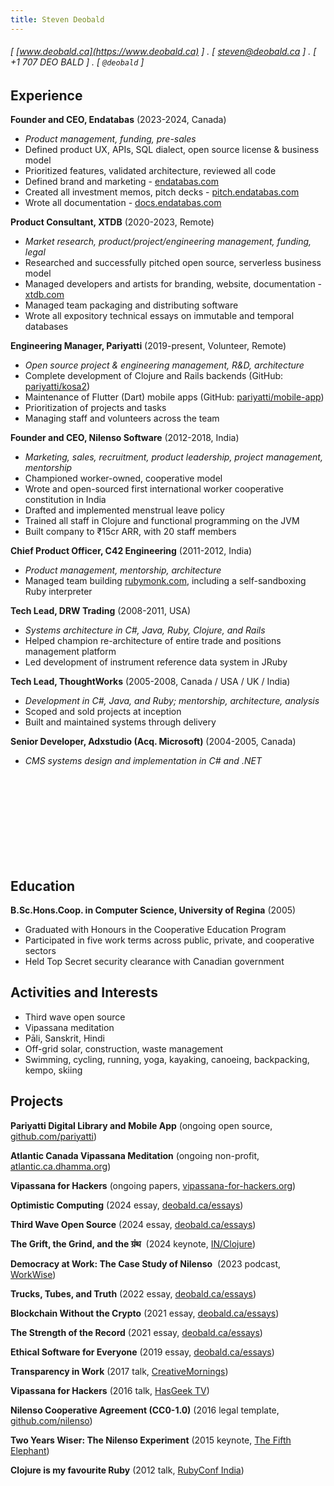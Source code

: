 ```yaml
---
title: Steven Deobald
---
```


###### [ [www.deobald.ca](https://www.deobald.ca) ] . [ steven@deobald.ca ] . [ +1 707 DEO BALD ] . [ `@deobald` ]

Experience
----------

**Founder and CEO, Endatabas** (2023-2024, Canada)

- _Product management, funding, pre-sales_
- Defined product UX, APIs, SQL dialect, open source license & business model
- Prioritized features, validated architecture, reviewed all code
- Defined brand and marketing - [endatabas.com](https://www.endatabas.com)
- Created all investment memos, pitch decks - [pitch.endatabas.com](https://pitch.endatabas.com/)
- Wrote all documentation - [docs.endatabas.com](https://docs.endatabas.com/)

**Product Consultant, XTDB** (2020-2023, Remote)

- _Market research, product/project/engineering management, funding, legal_
- Researched and successfully pitched open source, serverless business model
- Managed developers and artists for branding, website, documentation - [xtdb.com](https://xtdb.com)
- Managed team packaging and distributing software
- Wrote all expository technical essays on immutable and temporal databases

**Engineering Manager, Pariyatti** (2019-present, Volunteer, Remote)

- _Open source project & engineering management, R&D, architecture_
- Complete development of Clojure and Rails backends (GitHub: [pariyatti/kosa2](https://github.com/pariyatti/kosa2))
- Maintenance of Flutter (Dart) mobile apps (GitHub: [pariyatti/mobile-app](https://github.com/pariyatti/mobile-app))
- Prioritization of projects and tasks
- Managing staff and volunteers across the team

**Founder and CEO, Nilenso Software** (2012-2018, India)

- _Marketing, sales, recruitment, product leadership, project management, mentorship_
- Championed worker-owned, cooperative model
- Wrote and open-sourced first international worker cooperative constitution in India
- Drafted and implemented menstrual leave policy
- Trained all staff in Clojure and functional programming on the JVM
- Built company to ₹15cr ARR, with 20 staff members

**Chief Product Officer, C42 Engineering** (2011-2012, India)

- _Product management, mentorship, architecture_
- Managed team building [rubymonk.com](https://rubymonk.com), including a self-sandboxing Ruby interpreter

**Tech Lead, DRW Trading** (2008-2011, USA)

- _Systems architecture in C#, Java, Ruby, Clojure, and Rails_
- Helped champion re-architecture of entire trade and positions management platform
- Led development of instrument reference data system in JRuby

**Tech Lead, ThoughtWorks** (2005-2008, Canada / USA / UK / India)

- _Development in C#, Java, and Ruby; mentorship, architecture, analysis_
- Scoped and sold projects at inception
- Built and maintained systems through delivery

**Senior Developer, Adxstudio (Acq. Microsoft)** (2004-2005, Canada)

- _CMS systems design and implementation in C# and .NET_

<br/><br/><br/><br/><br/><br/><br/><br/>

Education
---------

**B.Sc.Hons.Coop. in Computer Science, University of Regina** (2005)

- Graduated with Honours in the Cooperative Education Program
- Participated in five work terms across public, private, and cooperative sectors
- Held Top Secret security clearance with Canadian government

Activities and Interests
------------------------

- Third wave open source
- Vipassana meditation
- Pāli, Sanskrit, Hindi
- Off-grid solar, construction, waste management
- Swimming, cycling, running, yoga, kayaking, canoeing, backpacking, kempo, skiing

Projects
--------

**Pariyatti Digital Library and Mobile App**
(ongoing open source, [github.com/pariyatti](https://github.com/pariyatti/))

**Atlantic Canada Vipassana Meditation**
(ongoing non-profit, [atlantic.ca.dhamma.org](https://atlantic.ca.dhamma.org))

**Vipassana for Hackers**
(ongoing papers, [vipassana-for-hackers.org](https://www.vipassana-for-hackers.org/))

**Optimistic Computing**
(2024 essay, [deobald.ca/essays](https://www.deobald.ca/essays/2024-12-09-optimistic-computing/))

**Third Wave Open Source**
(2024 essay, [deobald.ca/essays](https://www.deobald.ca/essays/2024-08-13-third-wave-commercial-open-source/))

**The Grift, the Grind, and the ग्रंथ**&nbsp;
(2024 keynote, [IN/Clojure](https://www.youtube.com/watch?v=VrlWxYbnnqM))

**Democracy at Work: The Case Study of Nilenso**&nbsp;
(2023 podcast, [WorkWise](https://www.workwisepod.com/episodes/democracyatwork))

**Trucks, Tubes, and Truth**
(2022 essay, [deobald.ca/essays](https://www.deobald.ca/essays/2022-06-21-trucks-tubes-truth/))

**Blockchain Without the Crypto**
(2021 essay, [deobald.ca/essays](https://www.deobald.ca/essays/2021-11-11-blockchain-without-crypto/))

**The Strength of the Record**
(2021 essay, [deobald.ca/essays](https://www.deobald.ca/essays/2021-03-28-strength-of-the-record/))

**Ethical Software for Everyone**
(2019 essay, [deobald.ca/essays](https://www.deobald.ca/essays/2019-11-28-ethical-software-for-everyone/))

**Transparency in Work**
(2017 talk, [CreativeMornings](https://www.youtube.com/watch?v=0sUMbqdHhME))

**Vipassana for Hackers**
(2016 talk, [HasGeek TV](https://www.youtube.com/watch?v=1BWYqHbF00c))

**Nilenso Cooperative Agreement (CC0-1.0)**
(2016 legal template, [github.com/nilenso](https://github.com/nilenso/cooperative-agreement))

**Two Years Wiser: The Nilenso Experiment**
(2015 keynote, [The Fifth Elephant](https://www.youtube.com/watch?v=b7K3E1Q_MBk))

**Clojure is my favourite Ruby**
(2012 talk, [RubyConf India](https://www.youtube.com/watch?v=PCdEbUBk6a0))
